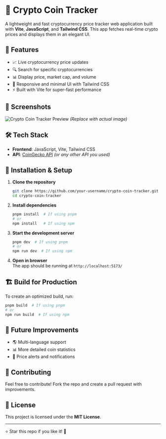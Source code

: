# 🚀 Crypto Coin Tracker

A lightweight and fast cryptocurrency price tracker web application built with **Vite**, **JavaScript**, and **Tailwind CSS**. This app fetches real-time crypto prices and displays them in an elegant UI.

## 🌟 Features

- 📈 Live cryptocurrency price updates  
- 🔍 Search for specific cryptocurrencies  
- 📊 Display price, market cap, and volume  
- 🎨 Responsive and minimal UI with Tailwind CSS  
- ⚡ Built with Vite for super-fast performance  

## 📸 Screenshots

![Crypto Coin Tracker Preview](https://your-image-link.com) *(Replace with actual image)*  

## 🛠 Tech Stack

- **Frontend**: JavaScript, Vite, Tailwind CSS  
- **API**: [CoinGecko API](https://www.coingecko.com/en/api) *(or any other API you used)*  

## 🚀 Installation & Setup

1. **Clone the repository**
   ```sh
   git clone https://github.com/your-username/crypto-coin-tracker.git
   cd crypto-coin-tracker
   ```

2. **Install dependencies**
   ```sh
   pnpm install  # If using pnpm
   # or
   npm install   # If using npm
   ```

3. **Start the development server**
   ```sh
   pnpm dev  # If using pnpm
   # or
   npm run dev  # If using npm
   ```

4. **Open in browser**  
   The app should be running at `http://localhost:5173/`  

## 🏗 Build for Production

To create an optimized build, run:
```sh
pnpm build  # If using pnpm
# or
npm run build  # If using npm
```

## 🎯 Future Improvements

- 🌎 Multi-language support  
- 📊 More detailed coin statistics  
- 🔔 Price alerts and notifications  

## 🤝 Contributing

Feel free to contribute! Fork the repo and create a pull request with improvements.  

## 📜 License

This project is licensed under the **MIT License**.  

---

⭐ Star this repo if you like it! 🚀

